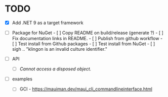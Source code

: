 # TODO

- [x] Add .NET 9 as a target framework
- [ ] Package for NuGet
      - [ ] Copy README on build/release (generate ?)
      - [ ] Fix documentation links in README.
      - [ ] Publish from github workflow
      - [ ] Test install from Github packages
      - [ ] Test install from NuGet
      - [ ] sigh .. "klingon is an invalid culture identifier."

- [ ] API
    - [ ] _Cannot access a disposed object._

- [ ] examples
    - [ ] GCI
          - https://mauiman.dev/maui_cli_commandlineinterface.html


